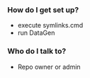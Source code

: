 ### How do I get set up? ###

* execute symlinks.cmd
* run DataGen

### Who do I talk to? ###

* Repo owner or admin